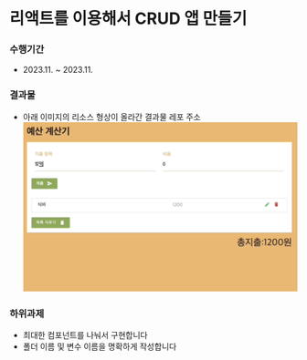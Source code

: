 # 리액트를 이용해서 CRUD 앱 만들기

### 수행기간
- 2023.11. ~ 2023.11.

### 결과물
- 아래 이미지의 리소스 형상이 올라간 결과물 레포 주소
![Alt text](image.png)

### 하위과제
- 최대한 컴포넌트를 나눠서 구현합니다
- 폴더 이름 및 변수 이름을 명확하게 작성합니다 
